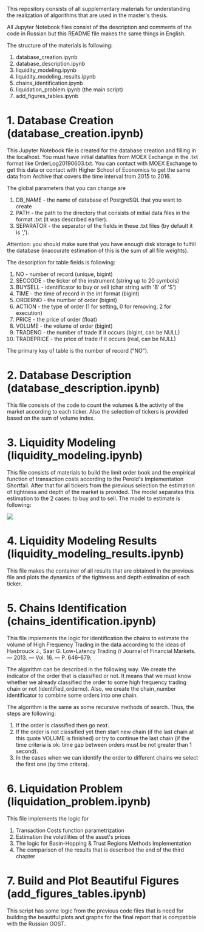 This repository consists of all supplementary materials for understanding the 
realization of algorithms that are used in the master's thesis.

All Jupyter Notebook files consist of the description and comments of the code in 
Russian but this README file makes the same things in English. 

The structure of the materials is following:
1. database\_creation.ipynb
2. database\_description.ipynb
3. liquidity\_modeling.ipynb
4. liquidity\_modeling\_results.ipynb
5. chains\_identification.ipynb
6. liquidation\_problem.ipynb (the main script)
7. add\_figures\_tables.ipynb

# 1. Database Creation (database\_creation.ipynb)
This Jupyter Notebook file is created for the database creation and filling in the 
localhost. You must have initial datafiles from MOEX Exchange in the .txt format
like OrderLog20190603.txt. You can contact with MOEX Exchange to get this data or 
contact with Higher School of Economics to get the same data from Archive that 
covers the time interval from 2015 to 2016. 

The global parameters that you can change are 
1. DB\_NAME - the name of database of PostgreSQL that you want to create
2. PATH - the path to the directory that consists of initial data files in the 
format .txt (it was described earlier). 
3. SEPARATOR - the separator of the fields in these .txt files (by default it is ',').

Attention: you should make sure that you have enough disk storage to fulfill the 
database (inaccurate estimation of this is the sum of all file weights). 

The description for table fields is following:
1. NO - number of record (unique, bigint)
2. SECCODE - the ticker of the instrument (string up to 20 symbols)
3. BUYSELL - identificator to buy or sell (char string with 'B' of 'S')
4. TIME - the time of record in the int format (bigint)
5. ORDERNO - the number of order (bigint)
6. ACTION - the type of order (1 for setting, 0 for removing, 2 for execution)
7. PRICE - the price of order (float)
8. VOLUME - the volume of order (bigint)
9. TRADENO - the number of trade if it occurs (bigint, can be NULL)
10. TRADEPRICE - the price of trade if it occurs (real, can be NULL)

The primary key of table is the number of record ("NO").  

# 2. Database Description (database\_description.ipynb)
This file consists of the code to count the volumes \& the activity of the market 
according to each ticker. Also the selection of tickers is provided based on the 
sum of volume index.  

# 3. Liquidity Modeling (liquidity\_modeling.ipynb)
This file consists of materials to build the limit order book and the empirical 
function of transaction costs according to the Perold's Implementation Shortfall. 
After that for all tickers from the previous selection the estimation of tightness
and depth of the market is provided. The model separates this estimation to the 
2 cases: to buy and to sell. The model to estimate is following:

<img src="https://render.githubusercontent.com/render/math?math=\Theta(v_t)=\alpha_t v_t^{\beta_t}">

# 4. Liquidity Modeling Results (liquidity\_modeling\_results.ipynb)
This file makes the container of all results that are obtained in the previous file
and plots the dynamics of the tightness and depth estimation of each ticker.

# 5. Chains Identification (chains\_identification.ipynb)
This file implements the logic for identification the chains to estimate the volume 
of High Frequency Trading in the data according to the ideas of Hasbrouck J., Saar G. 
Low-Latency Trading // Journal of Financial Markets. — 2013. — Vol. 16. — P. 646–679.

The algorithm can be described in the following way. We create the indicator of the 
order that is classified or not. It means that we must know whether we already 
classified the order to some high frequency trading chain or not 
(identified\_orderno). Also, we create the chain\_number identificator to combine 
some orders into one chain. 

The algorithm is the same as some recursive methods of search. Thus, the steps are
following:
1. If the order is classified then go next. 
2. If the order is not classified yet then start new chain (if the last chain at 
this quote VOLUME is finished) or try to continue the last chain (if the time 
criteria is ok: time gap between orders must be not greater than 1 second). 
3. In the cases when we can identify the order to different chains we select the first
one (by time critera).  

# 6. Liquidation Problem (liquidation\_problem.ipynb)
This file implements the logic for 
1. Transaction Costs function parametrization
2. Estimation the volatilities of the asset's prices
3. The logic for Basin-Hopping \& Trust Regions Methods Implementation
4. The comparison of the results that is described the end of the third chapter

# 7. Build and Plot Beautiful Figures (add\_figures\_tables.ipynb) 
This script has some logic from the previous code files that is need for 
building the beautiful plots and graphs for the final report that is compatible with 
the Russian GOST. 
